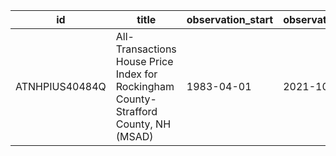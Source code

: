 | id             | title                                                                                | observation_start   | observation_end   |
|----------------|--------------------------------------------------------------------------------------|---------------------|-------------------|
| ATNHPIUS40484Q | All-Transactions House Price Index for Rockingham County-Strafford County, NH (MSAD) | 1983-04-01          | 2021-10-01        |